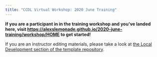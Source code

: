 ```yaml
---
title: "CCDL Virtual Workshop: 2020 June Training"
---
```


**If you are a participant in in the training workshop and you've landed here, visit https://alexslemonade.github.io/2020-june-training/workshop/HOME to get started!**

If you are an instructor editing materials, please take a look at [the Local Development section of the template repository](https://github.com/AlexsLemonade/training-specific-template#local-development).

